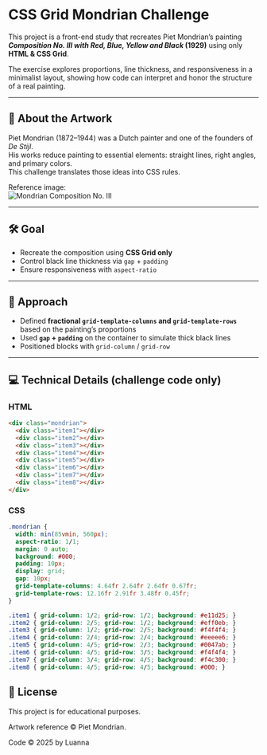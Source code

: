 # CSS Grid Mondrian Challenge

This project is a front-end study that recreates Piet Mondrian’s painting  
**_Composition No. III with Red, Blue, Yellow and Black_ (1929)** using only **HTML & CSS Grid**.

The exercise explores proportions, line thickness, and responsiveness in a minimalist layout, showing how code can interpret and honor the structure of a real painting.

---

## 🎨 About the Artwork
Piet Mondrian (1872–1944) was a Dutch painter and one of the founders of *De Stijl*.  
His works reduce painting to essential elements: straight lines, right angles, and primary colors.  
This challenge translates those ideas into CSS rules.

Reference image:  
![Mondrian Composition No. III](https://www.christies.com/img/LotImages/2015/NYR/2015_NYR_03736_0006C_000(piet_mondrian_composition_no_iii_with_red_blue_yellow_and_black_1929090924).jpg?maxwidth=1010&maxheight=650)

---

## 🛠️ Goal
- Recreate the composition using **CSS Grid only**
- Control black line thickness via `gap` + `padding`
- Ensure responsiveness with `aspect-ratio`

---

## 📐 Approach
- Defined **fractional `grid-template-columns` and `grid-template-rows`** based on the painting’s proportions
- Used **`gap` + `padding`** on the container to simulate thick black lines
- Positioned blocks with `grid-column` / `grid-row`

---

## 💻 Technical Details (challenge code only)

### HTML
```html
<div class="mondrian">
  <div class="item1"></div>
  <div class="item2"></div>
  <div class="item3"></div>
  <div class="item4"></div>
  <div class="item5"></div>
  <div class="item6"></div>
  <div class="item7"></div>
  <div class="item8"></div>
</div>
```

### CSS
```CSS
.mondrian {
  width: min(85vmin, 560px);
  aspect-ratio: 1/1;
  margin: 0 auto;
  background: #000;
  padding: 10px;
  display: grid;
  gap: 10px;
  grid-template-columns: 4.64fr 2.64fr 2.64fr 0.67fr;
  grid-template-rows: 12.16fr 2.91fr 3.48fr 0.45fr;
}

.item1 { grid-column: 1/2; grid-row: 1/2; background: #e11d25; }
.item2 { grid-column: 2/5; grid-row: 1/2; background: #eff0eb; }
.item3 { grid-column: 1/2; grid-row: 2/5; background: #f4f4f4; }
.item4 { grid-column: 2/4; grid-row: 2/4; background: #eeeee6; }
.item5 { grid-column: 4/5; grid-row: 2/3; background: #0047ab; }
.item6 { grid-column: 4/5; grid-row: 3/5; background: #f4f4f4; }
.item7 { grid-column: 3/4; grid-row: 4/5; background: #f4c300; }
.item8 { grid-column: 4/5; grid-row: 4/5; background: #000; }
```

## 📜 License

This project is for educational purposes.

Artwork reference © Piet Mondrian.

Code © 2025 by Luanna 
